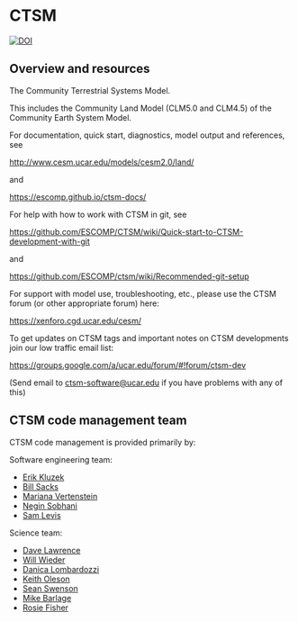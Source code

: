 # CTSM

[![DOI](https://zenodo.org/badge/DOI/10.5281/zenodo.3739617.svg)](https://doi.org/10.5281/zenodo.3739617)

## Overview and resources

The Community Terrestrial Systems Model.

This includes the Community Land Model (CLM5.0 and CLM4.5) of the Community Earth System Model.

For documentation, quick start, diagnostics, model output and
references, see

http://www.cesm.ucar.edu/models/cesm2.0/land/

and

https://escomp.github.io/ctsm-docs/

For help with how to work with CTSM in git, see

https://github.com/ESCOMP/CTSM/wiki/Quick-start-to-CTSM-development-with-git

and

https://github.com/ESCOMP/ctsm/wiki/Recommended-git-setup

For support with model use, troubleshooting, etc., please use the CTSM forum (or other
appropriate forum) here:

https://xenforo.cgd.ucar.edu/cesm/

To get updates on CTSM tags and important notes on CTSM developments
join our low traffic email list:

https://groups.google.com/a/ucar.edu/forum/#!forum/ctsm-dev

(Send email to ctsm-software@ucar.edu if you have problems with any of this)

## CTSM code management team

CTSM code management is provided primarily by:

Software engineering team:
- [Erik Kluzek](https://github.com/ekluzek)
- [Bill Sacks](https://github.com/billsacks)
- [Mariana Vertenstein](https://github.com/mvertens)
- [Negin Sobhani](https://github.com/negin513)
- [Sam Levis](https://github.com/slevisconsulting)

Science team:
- [Dave Lawrence](https://github.com/dlawrenncar)
- [Will Wieder](https://github.com/wwieder)
- [Danica Lombardozzi](https://github.com/danicalombardozzi)
- [Keith Oleson](https://github.com/olyson)
- [Sean Swenson](https://github.com/swensosc)
- [Mike Barlage](https://github.com/barlage)
- [Rosie Fisher](https://github.com/rosiealice)
